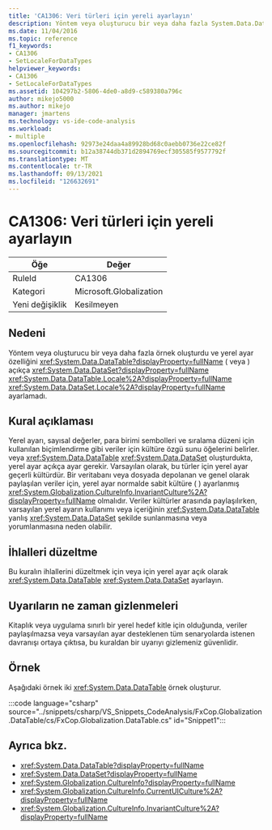 ```yaml
---
title: 'CA1306: Veri türleri için yereli ayarlayın'
description: Yöntem veya oluşturucu bir veya daha fazla System.Data.DataTable veya System.Data.DataSet örneği oluşturdu ve yerel ayar özelliğini açıkça ayarlamadı.
ms.date: 11/04/2016
ms.topic: reference
f1_keywords:
- CA1306
- SetLocaleForDataTypes
helpviewer_keywords:
- CA1306
- SetLocaleForDataTypes
ms.assetid: 104297b2-5806-4de0-a8d9-c589380a796c
author: mikejo5000
ms.author: mikejo
manager: jmartens
ms.technology: vs-ide-code-analysis
ms.workload:
- multiple
ms.openlocfilehash: 92973e24daa4a89928bd68c0aebb0736e22ce82f
ms.sourcegitcommit: b12a38744db371d2894769ecf305585f9577792f
ms.translationtype: MT
ms.contentlocale: tr-TR
ms.lasthandoff: 09/13/2021
ms.locfileid: "126632691"
---
```

# <a name="ca1306-set-locale-for-data-types"></a>CA1306: Veri türleri için yereli ayarlayın

|Öğe|Değer|
|-|-|
|RuleId|CA1306|
|Kategori|Microsoft.Globalization|
|Yeni değişiklik|Kesilmeyen|

## <a name="cause"></a>Nedeni
Yöntem veya oluşturucu bir veya daha fazla örnek oluşturdu ve yerel ayar özelliğini <xref:System.Data.DataTable?displayProperty=fullName> ( veya ) açıkça <xref:System.Data.DataSet?displayProperty=fullName> <xref:System.Data.DataTable.Locale%2A?displayProperty=fullName> <xref:System.Data.DataSet.Locale%2A?displayProperty=fullName> ayarlamadı.

## <a name="rule-description"></a>Kural açıklaması
Yerel ayarı, sayısal değerler, para birimi sembolleri ve sıralama düzeni için kullanılan biçimlendirme gibi veriler için kültüre özgü sunu öğelerini belirler. veya <xref:System.Data.DataTable> <xref:System.Data.DataSet> oluşturdukta, yerel ayar açıkça ayar gerekir. Varsayılan olarak, bu türler için yerel ayar geçerli kültürdür. Bir veritabanı veya dosyada depolanan ve genel olarak paylaşılan veriler için, yerel ayar normalde sabit kültüre ( ) ayarlanmış <xref:System.Globalization.CultureInfo.InvariantCulture%2A?displayProperty=fullName> olmalıdır. Veriler kültürler arasında paylaşılırken, varsayılan yerel ayarın kullanımı veya içeriğinin <xref:System.Data.DataTable> yanlış <xref:System.Data.DataSet> şekilde sunlanmasına veya yorumlanmasına neden olabilir.

## <a name="how-to-fix-violations"></a>İhlalleri düzeltme
Bu kuralın ihlallerini düzeltmek için veya için yerel ayar açık olarak <xref:System.Data.DataTable> <xref:System.Data.DataSet> ayarlayın.

## <a name="when-to-suppress-warnings"></a>Uyarıların ne zaman gizlenmeleri
Kitaplık veya uygulama sınırlı bir yerel hedef kitle için olduğunda, veriler paylaşılmazsa veya varsayılan ayar desteklenen tüm senaryolarda istenen davranışı ortaya çıktısa, bu kuraldan bir uyarıyı gizlemeniz güvenlidir.

## <a name="example"></a>Örnek
Aşağıdaki örnek iki <xref:System.Data.DataTable> örnek oluşturur.

:::code language="csharp" source="../snippets/csharp/VS_Snippets_CodeAnalysis/FxCop.Globalization.DataTable/cs/FxCop.Globalization.DataTable.cs" id="Snippet1":::

## <a name="see-also"></a>Ayrıca bkz.

- <xref:System.Data.DataTable?displayProperty=fullName>
- <xref:System.Data.DataSet?displayProperty=fullName>
- <xref:System.Globalization.CultureInfo?displayProperty=fullName>
- <xref:System.Globalization.CultureInfo.CurrentUICulture%2A?displayProperty=fullName>
- <xref:System.Globalization.CultureInfo.InvariantCulture%2A?displayProperty=fullName>
